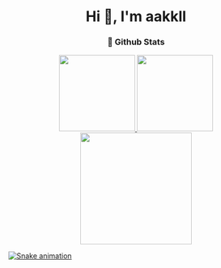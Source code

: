 
<h1 align="center">Hi 👋, I'm aakkll</h1>
<h3 align="center">🌈 Github Stats</h3>  

<div align="center">
  <a href="https://github.com/aakkll">
  <img height="150em" src="https://github-readme-stats.vercel.app/api?username=aakkll&show_icons=true&theme=default_repocard"/>
  <img height="150em" src="http://github-readme-streak-stats.herokuapp.com?user=aakkll&theme=default_repocard"/>  
  <img height="220em" src="https://github-profile-summary-cards.vercel.app/api/cards/profile-details?username=aakkll&theme=vue"/>
</div>
  
  
  ![Snake animation](https://github.com/aakkll/aakkll/blob/output/github-contribution-grid-snake.svg)
 
